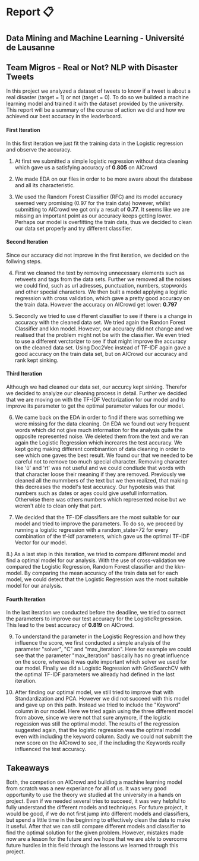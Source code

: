 # Report 📋

## Data Mining and Machine Learning - Université de Lausanne

## Team Migros - Real or Not? NLP with Disaster Tweets

In this project we analyzed a dataset of tweets to know if a tweet is about a real disaster (target = 1) or not (target = 0). To do so we builded a machine learning model and trained it with the dataset provided by the university. This report will be a summary of the course of action we did and how we achieved our best accuracy in the leaderboard.

#### First Iteration
In this first iteration we just fit the training data in the Logistic regression and observe the accuracy.
 
 1) At first we submitted a simple logistic regression without data cleaning which gave us a satisfying accuracy of **0.805** on AICrowd

 2) We made EDA on our files in order to be more aware about the database and all its characteristic.
 
 3) We used the Random Forest Classifier (RFC) and its model accuracy seemed very promising (0.97 for the train data) however, whilst submitting to AICrowd we got only a result of **0.77**. It seems like we are missing an important point as our accuracy keeps getting lower. Perhaps our model is overfitting the train data, thus we decided to clean our data set properly and try different classifier.


#### Second Iteration
Since our accuracy did not improve in the first iteration, we decided on the follwing steps.

 4) First we cleaned the text by removing unnecessary elements such as retweets and tags from the data sets. Further we removed all the noises we could find, such as url adresses, punctuation, numbers, stopwords and other special characters. We then built a model applying a logistic regression with cross validation, which gave a pretty good accuracy on the train data. However the accuracy on AICrowd get lower: **0.797**
 
 5) Secondly we tried to use different classifier to see if there is a change in accuracy with the cleaned data set. We tried again the Randon Forest Classifier and kkn model. However, our accuracy did not change and we realised that the problem might not be with the classifier. We even tried to use a different verctorizer to see if that might improve the accuracy on the cleaned data set. Using Doc2Vec instead of TF-IDF again gave a good accuracy on the train data set, but on AICrowd our accuracy and rank kept sinking. 
 
 
#### Third Iteration
Although we had cleaned our data set, our accurcy kept sinking. Therefor we decided to analyize our cleaning process in detail. Further we decided that we are moving on with the TF-IDF Vectorization for our model and to improve its parameter to get the optimal parameter values for our model.
 
  6) We came back on the EDA in order to find if there was something we were missing for the data cleaning. On EDA we found out very frequent words which did not give much information for the analysis quite the opposite represented noise. We deleted them from the text and we ran again the Logistic Regression which increares the test accuracy. We kept going making different combinantion of data cleaning in order to see which one gaves the best result. We found our that we needed to be careful not to remove too much special character. Removing character like 'û' and 'rt' was not useful and we could condlude that words with that character loose their meaning if they are removed. Previously we cleaned all the nummbers of the text but we then realized, that making this decreases the model's test accuracy. Our hypotesis was that numbers such as dates or ages could give usefull information. Otherwise there was others numbers which represented noise but we weren't able to clean only that part. 

 7) We decided that the TF-IDF classifiers are the most suitable for our model and tried to improve the parameters. To do so, we proceed by running a logistic regression with a random_state=72 for every combination of the tf-idf parameters, which gave us the optimal TF-IDF Vector for our model.

 8.) As a last step in this iteration, we tried to compare different model and find a optimal model for our analysis. With the use of cross-validation we compared the Logistic Regression, Random Forest classifier and the kkn-model. By comparing the mean accuracy of the train data set for each model, we could detect that the Logistic Regression was the most suitable model for our analysis.

#### Fourth Iteration 
In the last iteration we conducted before the deadline, we tried to correct the parameters to improve our test accuracy for the LogisticRegression. This lead to the best accuracy of **0.819** on AICrowd.

  9) To understand the parameter in the Logistic Regression and how they influence the score, we first conducted a simple analysis of the parameter "solver", "C" and "max_iteration". Here for example we could see that the parameter "max_iteration" basically has no great influence on the score, whereas it was quite important which solver we used for our model. Finally we did a Logistic Regression with GridSearchCV with the optimal TF-IDF parameters we already had defined in the last iteration. 
  
  8) After finding our optimal model, we still tried to improve that with Standardization and PCA. However we did not succeed with this model and gave up on this path. Instead we tried to include the "Keyword" column in our model. Here we tried again using the three different model from above, since we were not that sure anymore, if the logistic regession was still the optimal model. The results of the regression suggested again, that the logistic regression was the optimal model even with including the keyword column. Sadly we could not submitt the new score on the AICrowd to see, if the including the Keywords really influenced the test accuracy. 

## Takeaways

Both, the competion on AICrowd and building a machine learning model from scratch was a new experiance for all of us. It was very good opportunity to use the theory we studied at the university in a hands on project. Even if we needed several tries to succeed, it was very helpful to fully understand the different models and techniques. For future project, it would be good, if we do not first jump into different models and classifiers, but spend a little time in the beginning to effectively clean the data to make it useful. After that we can still compare different models and classifier to find the optimal solution for the given problem. However, mistakes made now are a lesson for the future and we hope that we are able to overcome future hurdles in this field through the lessons we learned through this project.
